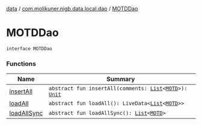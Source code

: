 [data](../../index.md) / [com.molikuner.nigb.data.local.dao](../index.md) / [MOTDDao](./index.md)

# MOTDDao

`interface MOTDDao`

### Functions

| Name | Summary |
|---|---|
| [insertAll](insert-all.md) | `abstract fun insertAll(comments: `[`List`](https://kotlinlang.org/api/latest/jvm/stdlib/kotlin.collections/-list/index.html)`<`[`MOTD`](../../com.molikuner.nigb.data.types/-m-o-t-d/index.md)`>): `[`Unit`](https://kotlinlang.org/api/latest/jvm/stdlib/kotlin/-unit/index.html) |
| [loadAll](load-all.md) | `abstract fun loadAll(): LiveData<`[`List`](https://kotlinlang.org/api/latest/jvm/stdlib/kotlin.collections/-list/index.html)`<`[`MOTD`](../../com.molikuner.nigb.data.types/-m-o-t-d/index.md)`>>` |
| [loadAllSync](load-all-sync.md) | `abstract fun loadAllSync(): `[`List`](https://kotlinlang.org/api/latest/jvm/stdlib/kotlin.collections/-list/index.html)`<`[`MOTD`](../../com.molikuner.nigb.data.types/-m-o-t-d/index.md)`>` |
